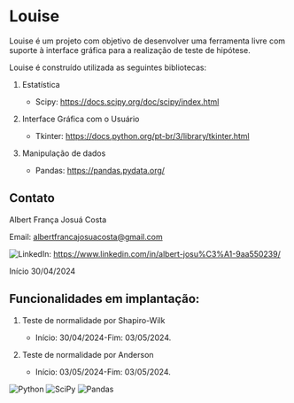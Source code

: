 # Louise

Louise é um projeto com objetivo de desenvolver uma ferramenta livre com suporte à interface gráfica para a realização de teste de hipótese.

Louise é construído utilizada as seguintes bibliotecas:

1. Estatística

    - Scipy: <https://docs.scipy.org/doc/scipy/index.html>

2.  Interface Gráfica com o Usuário

    - Tkinter: <https://docs.python.org/pt-br/3/library/tkinter.html>

3.  Manipulação de dados

    - Pandas: <https://pandas.pydata.org/>

## Contato

Albert França Josuá Costa

Email: <albertfrancajosuacosta@gmail.com>

![LinkedIn](https://img.shields.io/badge/linkedin-%230077B5.svg?style=for-the-badge&logo=linkedin&logoColor=white): <https://www.linkedin.com/in/albert-josu%C3%A1-9aa550239/>

Início 30/04/2024


## Funcionalidades em implantação:

1. Teste de normalidade por Shapiro-Wilk
    - Início: 30/04/2024-Fim: 03/05/2024.

2. Teste de normalidade por Anderson
    - Início: 03/05/2024-Fim: 03/05/2024.


![Python](https://img.shields.io/badge/python-3670A0?style=for-the-badge&logo=python&logoColor=ffdd54) ![SciPy](https://img.shields.io/badge/SciPy-%230C55A5.svg?style=for-the-badge&logo=scipy&logoColor=%white) ![Pandas](https://img.shields.io/badge/pandas-%23150458.svg?style=for-the-badge&logo=pandas&logoColor=white)